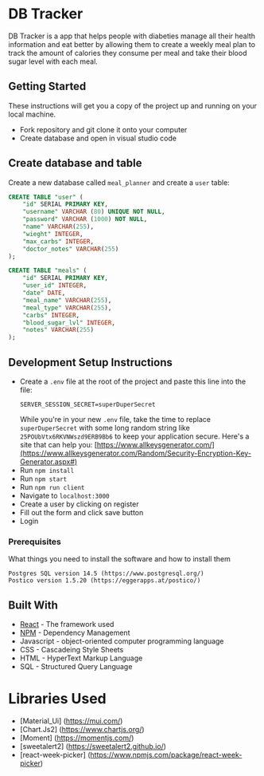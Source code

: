 # DB Tracker

DB Tracker is a app that helps people with diabeties manage all their health information and eat better
by allowing them to create a weekly meal plan to track the amount of calories they consume per 
meal and take their blood sugar level with each meal.


## Getting Started

These instructions will get you a copy of the project up and running on your local machine.

- Fork repository and git clone it onto your computer
- Create database and open in visual studio code

## Create database and table

Create a new database called `meal_planner` and create a `user` table:

```SQL
CREATE TABLE "user" (
    "id" SERIAL PRIMARY KEY,
    "username" VARCHAR (80) UNIQUE NOT NULL,
    "password" VARCHAR (1000) NOT NULL,
    "name" VARCHAR(255),
	"wieght" INTEGER,
	"max_carbs" INTEGER,
	"doctor_notes" VARCHAR(255)
);

CREATE TABLE "meals" (
    "id" SERIAL PRIMARY KEY,
    "user_id" INTEGER,
    "date" DATE,
    "meal_name" VARCHAR(255),
    "meal_type" VARCHAR(255),
    "carbs" INTEGER,
    "blood_sugar_lvl" INTEGER,
    "notes" VARCHAR(255)
);
```

## Development Setup Instructions

- Create a `.env` file at the root of the project and paste this line into the file:
  ```
  SERVER_SESSION_SECRET=superDuperSecret
  ```
  While you're in your new `.env` file, take the time to replace `superDuperSecret` with some long random string like `25POUbVtx6RKVNWszd9ERB9Bb6` to keep your application secure. Here's a site that can help you: [https://www.allkeysgenerator.com/](https://www.allkeysgenerator.com/Random/Security-Encryption-Key-Generator.aspx#)
- Run `npm install`
- Run `npm start`
- Run `npm run client`
- Navigate to `localhost:3000`
- Create a user by clicking on register
- Fill out the form and click save button
- Login

### Prerequisites

What things you need to install the software and how to install them

```
Postgres SQL version 14.5 (https://www.postgresql.org/)
Postico version 1.5.20 (https://eggerapps.at/postico/)
```

## Built With

- [React](https://17.reactjs.org/docs/getting-started.html) - The framework used
- [NPM](https://docs.npmjs.com/getting-started) - Dependency Management
- Javascript - object-oriented computer programming language
- CSS - Cascadeing Style Sheets
- HTML - HyperText Markup Language
- SQL - Structured Query Language

# Libraries Used

- [Material_Ui] (https://mui.com/)
- [Chart.Js2] (https://www.chartjs.org/)
- [Moment] (https://momentjs.com/)
- [sweetalert2] (https://sweetalert2.github.io/)
- [react-week-picker] (https://www.npmjs.com/package/react-week-picker)

